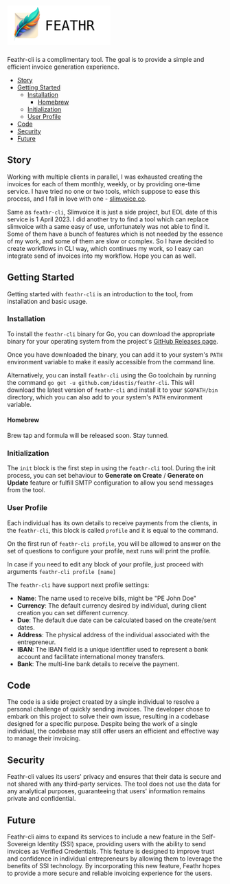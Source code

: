 # [<img src="./feathr-logo.png" height="90"/>](https://github.com/idestis/feathr-cli)

Feathr-cli is a complimentary tool. The goal is to provide a simple and efficient invoice generation experience.

- [Story](#story)
- [Getting Started](#getting-started)
  - [Installation](#installation)
    - [Homebrew](#homebrew)
  - [Initialization](#initialization)
  - [User Profile](#user-profile)
- [Code](#code)
- [Security](#security)
- [Future](#future)

## Story

Working with multiple clients in parallel, I was exhausted creating the invoices for each of them monthly, weekly, or by providing one-time service. I have tried no one or two tools, which suppose to ease this process, and I fall in love with one - [slimvoice.co](https://slimvoice.co).

Same as `feathr-cli`, Slimvoice it is just a side project, but EOL date of this service is 1 April 2023. I did another try to find a tool which can replace slimvoice with a same easy of use, unfortunately was not able to find it. Some of them have a bunch of features which is not needed by the essence of my work, and some of them are slow or complex. So I have decided to create workflows in CLI way, which continues my work, so I easy can integrate send of invoices into my workflow. Hope you can as well.

## Getting Started

Getting started with `feathr-cli` is an introduction to the tool, from installation and basic usage.

### Installation

To install the `feathr-cli` binary for Go, you can download the appropriate binary for your operating system from the project's [GitHub Releases page](https://github.com/idestis/feathr-cli/releases).

Once you have downloaded the binary, you can add it to your system's `PATH` environment variable to make it easily accessible from the command line.

Alternatively, you can install `feathr-cli` using the Go toolchain by running the command `go get -u github.com/idestis/feathr-cli`. This will download the latest version of `feathr-cli` and install it to your `$GOPATH/bin` directory, which you can also add to your system's `PATH` environment variable.

#### Homebrew

Brew tap and formula will be released soon. Stay tunned.

### Initialization

The `init` block is the first step in using the `feathr-cli` tool. During the init process, you can set behaviour to **Generate on Create** / **Generate on Update** feature or fulfill SMTP configuration to allow you send messages from the tool.

### User Profile

Each individual has its own details to receive payments from the clients, in the `feathr-cli`, this block is called `profile` and it is equal to the command.

On the first run of `feathr-cli profile`, you will be allowed to answer on the set of questions to configure your profile, next runs will print the profile.

In case if you need to edit any block of your profile, just proceed with arguments `feathr-cli profile [name]`

The `feathr-cli` have support next profile settings:

- **Name**: The name used to receive bills, might be "PE John Doe"
- **Currency**: The default currency desired by individual, during client creation you can set different currency.
- **Due**: The default due date can be calculated based on the create/sent dates.
- **Address**: The physical address of the individual associated with the entrepreneur.
- **IBAN**: The IBAN field is a unique identifier used to represent a bank account and facilitate international money transfers.
- **Bank**: The multi-line bank details to receive the payment.

## Code

The code is a side project created by a single individual to resolve a personal challenge of quickly sending invoices. The developer chose to embark on this project to solve their own issue, resulting in a codebase designed for a specific purpose. Despite being the work of a single individual, the codebase may still offer users an efficient and effective way to manage their invoicing.

## Security

Feathr-cli values its users' privacy and ensures that their data is secure and not shared with any third-party services.
The tool does not use the data for any analytical purposes, guaranteeing that users' information remains private and confidential.

## Future

Feathr-cli aims to expand its services to include a new feature in the Self-Sovereign Identity (SSI) space, providing users with the ability to send invoices as Verified Credentials. This feature is designed to improve trust and confidence in individual entrepreneurs by allowing them to leverage the benefits of SSI technology. By incorporating this new feature, Feathr hopes to provide a more secure and reliable invoicing experience for the users.
